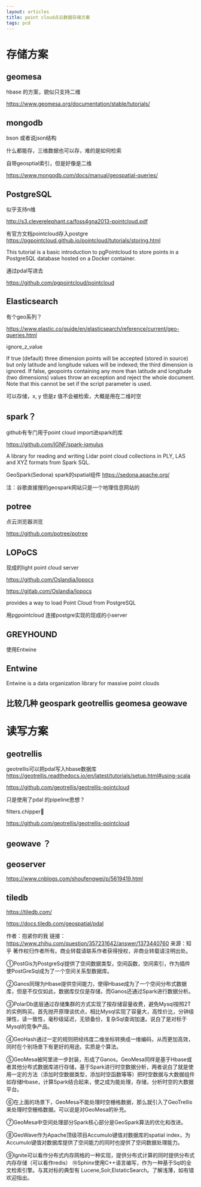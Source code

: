 ```yaml
---
layout: articles
title: point cloud点云数据存储方案
tags: pcd
---
```

# 存储方案

## geomesa 

hbase 的方案，貌似只支持二维

https://www.geomesa.org/documentation/stable/tutorials/


## mongodb

bson 或者说json结构

什么都能存，三维数据也可以存，难的是如何检索

自带geosptial索引，但是好像是二维

https://www.mongodb.com/docs/manual/geospatial-queries/


## PostgreSQL

似乎支持n维

http://s3.cleverelephant.ca/foss4gna2013-pointcloud.pdf

有官方文档pointcloud存入postgre
https://pgpointcloud.github.io/pointcloud/tutorials/storing.html

This tutorial is a basic introduction to pgPointcloud to store points in a PostgreSQL database hosted on a Docker container.

通过pdal写进去

https://github.com/pgpointcloud/pointcloud

## Elasticsearch

有个geo系列？

https://www.elastic.co/guide/en/elasticsearch/reference/current/geo-queries.html

ignore_z_value

If true (default) three dimension points will be accepted (stored in source) but only latitude and longitude values will be indexed; the third dimension is ignored. If false, geopoints containing any more than latitude and longitude (two dimensions) values throw an exception and reject the whole document. Note that this cannot be set if the script parameter is used.



可以存储，x, y 但是z 值不会被检索，大概是用在二维时空


## spark？

github有专门用于point cloud import进spark的库


https://github.com/IGNF/spark-iqmulus

A library for reading and writing Lidar point cloud collections in PLY, LAS and XYZ formats from Spark SQL.


GeoSpark(Sedona) spark的spatial组件 https://sedona.apache.org/

注：谷歌直接搜的geospark网站只是一个地理信息网站的

## potree

点云浏览器浏览

https://github.com/potree/potree


## LOPoCS

现成的light point cloud server

https://github.com/Oslandia/lopocs

https://gitlab.com/Oslandia/lopocs

provides a way to load Point Cloud from PostgreSQL

用pgpointcloud 连接postgre实现的现成的小server


## GREYHOUND
使用Entwine


## Entwine 
Entwine is a data organization library for massive point clouds


## 比较几种 geospark geotrellis geomesa geowave



# 读写方案


## geotrellis
geotrellis可以把pdal写入hbase数据库
https://geotrellis.readthedocs.io/en/latest/tutorials/setup.html#using-scala

https://github.com/geotrellis/geotrellis-pointcloud


只是使用了pdal 的pipeline思想？


filters.chipper


https://github.com/geotrellis/geotrellis-pointcloud

## geowave ？


## geoserver
https://www.cnblogs.com/shoufengwei/p/5619419.html

## tiledb

https://tiledb.com/

https://docs.tiledb.com/geospatial/pdal


作者：抱紧你的我
链接：https://www.zhihu.com/question/357231642/answer/1373440760
来源：知乎
著作权归作者所有。商业转载请联系作者获得授权，非商业转载请注明出处。

①PostGis为PostgreSql提供了空间数据类型，空间函数，空间索引，作为插件使PostGreSql成为了一个空间关系型数据库。 

②Ganos同理为Hbase提供空间能力，使得Hbase成为了一个空间分布式数据库，但是不仅仅如此，数据库仅仅是存储，而Ganos还通过Spark进行数据分析。 

③PolarDb底层通过存储集群的方式实现了按存储容量收费，避免Mysql按照2T的实例购买。首先抛开原理谈优点，相比Mysql实现了容量大，高性价比，分钟级弹性，读一致性，毫秒级延迟，无锁备份，复杂Sql查询加速。说白了是对标于Mysql的竞争产品。 

④GeoHash通过一定的规则把经纬度二维坐标转换成一维编码，从而更加高效，同时在个别场景下有更好的用途。实质是个算法。 

⑤GeoMesa被阿里进一步封装，形成了Ganos。GeoMesa同样是基于Hbase或者其他分布式数据库进行存储，基于Spark进行时空数据分析，两者说白了就是使用一定的方法（添加时空数据类型，添加时空函数等等）把时空数据与大数据组件如存储Hbase，计算Spark结合起来，使之成为能处理，存储，分析时空的大数据平台。 

⑥在上面的场景下，GeoMesa不能处理时空栅格数据，那么就引入了GeoTrellis来处理时空栅格数据。可以说是对GeoMesa的补充。 

⑦GeoMesa中空间处理部分Spark核心部分是GeoSpark算法的优化和改进。 

⑧GeoWave作为Apache顶级项目Accumulo键值对数据库的spatial index，为Accumulo键值对数据库提供了空间能力的同时也提供了空间数据处理能力。 

⑨lgnite可以看作分布式内存网格的一种实现，提供分布式计算的同时提供分布式内存存储（可以看作redis） ⑩Sphinx使用C++语言编写，作为一种基于Sql的全文检索引擎。与其对标的典型有 Lucene,Solr,ElstaticSearch。了解浅薄，如有错欢迎指出。